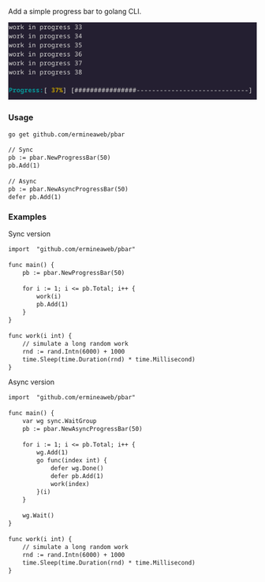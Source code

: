Add a simple progress bar to golang CLI.

![screen](screen.png)

### Usage

```bash
go get github.com/ermineaweb/pbar
```

```golang
// Sync
pb := pbar.NewProgressBar(50)
pb.Add(1)

// Async
pb := pbar.NewAsyncProgressBar(50)
defer pb.Add(1)
```

### Examples

Sync version

```golang
import 	"github.com/ermineaweb/pbar"

func main() {
	pb := pbar.NewProgressBar(50)

	for i := 1; i <= pb.Total; i++ {
		work(i)
		pb.Add(1)
	}
}

func work(i int) {
	// simulate a long random work
	rnd := rand.Intn(6000) + 1000
	time.Sleep(time.Duration(rnd) * time.Millisecond)
}
```

Async version

```golang
import 	"github.com/ermineaweb/pbar"

func main() {
	var wg sync.WaitGroup
	pb := pbar.NewAsyncProgressBar(50)

    for i := 1; i <= pb.Total; i++ {
    	wg.Add(1)
    	go func(index int) {
    		defer wg.Done()
    		defer pb.Add(1)
    		work(index)
    	}(i)
    }

    wg.Wait()
}

func work(i int) {
	// simulate a long random work
	rnd := rand.Intn(6000) + 1000
	time.Sleep(time.Duration(rnd) * time.Millisecond)
}
```
